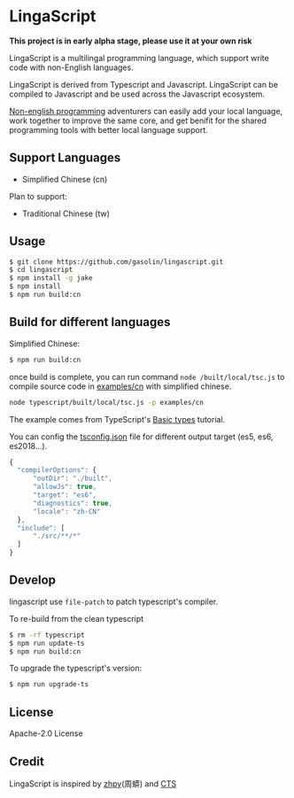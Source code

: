 # LingaScript

**This project is in early alpha stage, please use it at your own risk**

LingaScript is a multilingal programming language, which support write code with non-English languages.

LingaScript is derived from Typescript and Javascript. LingaScript can be compiled to Javascript and be used across the Javascript ecosystem.

[Non-english programming](https://en.wikipedia.org/wiki/Non-English-based_programming_languages) adventurers can easily add your local language, work together to improve the same core, and get benifit for the shared programming tools with better local language support.

## Support Languages

- Simplified Chinese (cn)

Plan to support:

- Traditional Chinese (tw)

## Usage

```sh
$ git clone https://github.com/gasolin/lingascript.git
$ cd lingascript
$ npm install -g jake
$ npm install
$ npm run build:cn
```

## Build for different languages

Simplified Chinese:

```sh
$ npm run build:cn
```

once build is complete, you can run command `node /built/local/tsc.js` to compile source code in [examples/cn](https://github.com/gasolin/lingascript/tree/master/examples/cn) with simplified chinese.

```sh
node typescript/built/local/tsc.js -p examples/cn
```

The example comes from TypeScript's [Basic types](https://www.typescriptlang.org/docs/handbook/basic-types.html) tutorial.

You can config the [tsconfig.json](https://www.typescriptlang.org/docs/handbook/compiler-options.html
) file for different output target (es5, es6, es2018...).

```js
{
  "compilerOptions": {
      "outDir": "./built",
      "allowJs": true,
      "target": "es6",
      "diagnostics": true,
      "locale": "zh-CN"
  },
  "include": [
      "./src/**/*"
  ]
}
```


## Develop

lingascript use `file-patch` to patch typescript's compiler.


To re-build from the clean typescript

```sh
$ rm -rf typescript
$ npm run update-ts
$ npm run build:cn
```

To upgrade the typescript's version:

```sh
$ npm run upgrade-ts
```

## License

Apache-2.0 License

## Credit

LingaScript is inspired by [zhpy](https://github.com/gasolin/zhpy/)(周蟒) and [CTS](https://github.com/program-in-chinese/CTS/issues/14)
